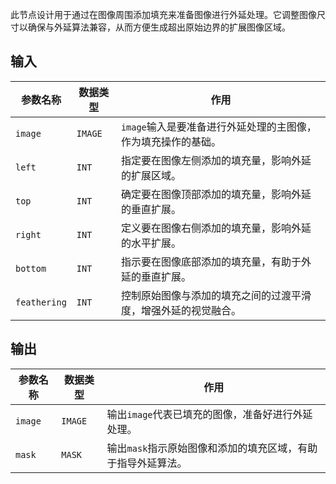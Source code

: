 此节点设计用于通过在图像周围添加填充来准备图像进行外延处理。它调整图像尺寸以确保与外延算法兼容，从而方便生成超出原始边界的扩展图像区域。

## 输入

| 参数名称 | 数据类型 | 作用 |
| --- | --- | --- |
| `image` | `IMAGE` | `image`输入是要准备进行外延处理的主图像，作为填充操作的基础。 |
| `left` | `INT` | 指定要在图像左侧添加的填充量，影响外延的扩展区域。 |
| `top` | `INT` | 确定要在图像顶部添加的填充量，影响外延的垂直扩展。 |
| `right` | `INT` | 定义要在图像右侧添加的填充量，影响外延的水平扩展。 |
| `bottom` | `INT` | 指示要在图像底部添加的填充量，有助于外延的垂直扩展。 |
| `feathering` | `INT` | 控制原始图像与添加的填充之间的过渡平滑度，增强外延的视觉融合。 |

## 输出

| 参数名称 | 数据类型 | 作用 |
| --- | --- | --- |
| `image` | `IMAGE` | 输出`image`代表已填充的图像，准备好进行外延处理。 |
| `mask` | `MASK` | 输出`mask`指示原始图像和添加的填充区域，有助于指导外延算法。 |

